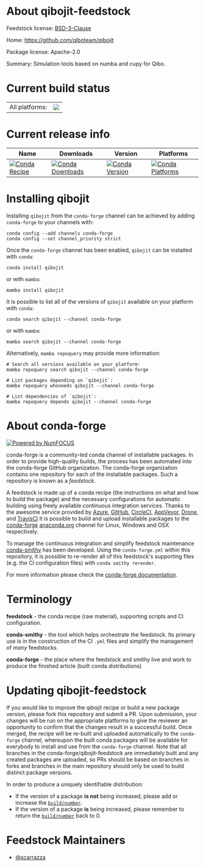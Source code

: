 About qibojit-feedstock
=======================

Feedstock license: [BSD-3-Clause](https://github.com/conda-forge/qibojit-feedstock/blob/main/LICENSE.txt)

Home: https://github.com/qiboteam/qibojit

Package license: Apache-2.0

Summary: Simulation tools based on numba and cupy for Qibo.

Current build status
====================


<table><tr><td>All platforms:</td>
    <td>
      <a href="https://dev.azure.com/conda-forge/feedstock-builds/_build/latest?definitionId=14117&branchName=main">
        <img src="https://dev.azure.com/conda-forge/feedstock-builds/_apis/build/status/qibojit-feedstock?branchName=main">
      </a>
    </td>
  </tr>
</table>

Current release info
====================

| Name | Downloads | Version | Platforms |
| --- | --- | --- | --- |
| [![Conda Recipe](https://img.shields.io/badge/recipe-qibojit-green.svg)](https://anaconda.org/conda-forge/qibojit) | [![Conda Downloads](https://img.shields.io/conda/dn/conda-forge/qibojit.svg)](https://anaconda.org/conda-forge/qibojit) | [![Conda Version](https://img.shields.io/conda/vn/conda-forge/qibojit.svg)](https://anaconda.org/conda-forge/qibojit) | [![Conda Platforms](https://img.shields.io/conda/pn/conda-forge/qibojit.svg)](https://anaconda.org/conda-forge/qibojit) |

Installing qibojit
==================

Installing `qibojit` from the `conda-forge` channel can be achieved by adding `conda-forge` to your channels with:

```
conda config --add channels conda-forge
conda config --set channel_priority strict
```

Once the `conda-forge` channel has been enabled, `qibojit` can be installed with `conda`:

```
conda install qibojit
```

or with `mamba`:

```
mamba install qibojit
```

It is possible to list all of the versions of `qibojit` available on your platform with `conda`:

```
conda search qibojit --channel conda-forge
```

or with `mamba`:

```
mamba search qibojit --channel conda-forge
```

Alternatively, `mamba repoquery` may provide more information:

```
# Search all versions available on your platform:
mamba repoquery search qibojit --channel conda-forge

# List packages depending on `qibojit`:
mamba repoquery whoneeds qibojit --channel conda-forge

# List dependencies of `qibojit`:
mamba repoquery depends qibojit --channel conda-forge
```


About conda-forge
=================

[![Powered by
NumFOCUS](https://img.shields.io/badge/powered%20by-NumFOCUS-orange.svg?style=flat&colorA=E1523D&colorB=007D8A)](https://numfocus.org)

conda-forge is a community-led conda channel of installable packages.
In order to provide high-quality builds, the process has been automated into the
conda-forge GitHub organization. The conda-forge organization contains one repository
for each of the installable packages. Such a repository is known as a *feedstock*.

A feedstock is made up of a conda recipe (the instructions on what and how to build
the package) and the necessary configurations for automatic building using freely
available continuous integration services. Thanks to the awesome service provided by
[Azure](https://azure.microsoft.com/en-us/services/devops/), [GitHub](https://github.com/),
[CircleCI](https://circleci.com/), [AppVeyor](https://www.appveyor.com/),
[Drone](https://cloud.drone.io/welcome), and [TravisCI](https://travis-ci.com/)
it is possible to build and upload installable packages to the
[conda-forge](https://anaconda.org/conda-forge) [anaconda.org](https://anaconda.org/)
channel for Linux, Windows and OSX respectively.

To manage the continuous integration and simplify feedstock maintenance
[conda-smithy](https://github.com/conda-forge/conda-smithy) has been developed.
Using the ``conda-forge.yml`` within this repository, it is possible to re-render all of
this feedstock's supporting files (e.g. the CI configuration files) with ``conda smithy rerender``.

For more information please check the [conda-forge documentation](https://conda-forge.org/docs/).

Terminology
===========

**feedstock** - the conda recipe (raw material), supporting scripts and CI configuration.

**conda-smithy** - the tool which helps orchestrate the feedstock.
                   Its primary use is in the construction of the CI ``.yml`` files
                   and simplify the management of *many* feedstocks.

**conda-forge** - the place where the feedstock and smithy live and work to
                  produce the finished article (built conda distributions)


Updating qibojit-feedstock
==========================

If you would like to improve the qibojit recipe or build a new
package version, please fork this repository and submit a PR. Upon submission,
your changes will be run on the appropriate platforms to give the reviewer an
opportunity to confirm that the changes result in a successful build. Once
merged, the recipe will be re-built and uploaded automatically to the
`conda-forge` channel, whereupon the built conda packages will be available for
everybody to install and use from the `conda-forge` channel.
Note that all branches in the conda-forge/qibojit-feedstock are
immediately built and any created packages are uploaded, so PRs should be based
on branches in forks and branches in the main repository should only be used to
build distinct package versions.

In order to produce a uniquely identifiable distribution:
 * If the version of a package **is not** being increased, please add or increase
   the [``build/number``](https://docs.conda.io/projects/conda-build/en/latest/resources/define-metadata.html#build-number-and-string).
 * If the version of a package **is** being increased, please remember to return
   the [``build/number``](https://docs.conda.io/projects/conda-build/en/latest/resources/define-metadata.html#build-number-and-string)
   back to 0.

Feedstock Maintainers
=====================

* [@scarrazza](https://github.com/scarrazza/)

